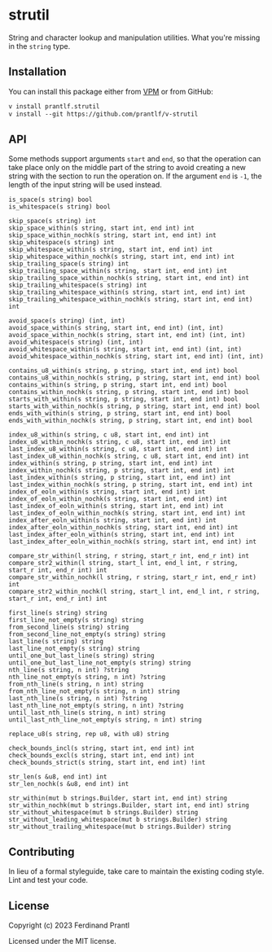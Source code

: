 # strutil

String and character lookup and manipulation utilities. What you're missing in the `string` type.

## Installation

You can install this package either from [VPM] or from GitHub:

```txt
v install prantlf.strutil
v install --git https://github.com/prantlf/v-strutil
```

## API

Some methods support arguments `start` and `end`, so that the operation can take place only on the middle part of the string to avoid creating a new string with the section to run the operation on. If the argument `end` is `-1`, the length of the input string will be used instead.

    is_space(s string) bool
    is_whitespace(s string) bool

    skip_space(s string) int
    skip_space_within(s string, start int, end int) int
    skip_space_within_nochk(s string, start int, end int) int
    skip_whitespace(s string) int
    skip_whitespace_within(s string, start int, end int) int
    skip_whitespace_within_nochk(s string, start int, end int) int
    skip_trailing_space(s string) int
    skip_trailing_space_within(s string, start int, end int) int
    skip_trailing_space_within_nochk(s string, start int, end int) int
    skip_trailing_whitespace(s string) int
    skip_trailing_whitespace_within(s string, start int, end int) int
    skip_trailing_whitespace_within_nochk(s string, start int, end int) int

    avoid_space(s string) (int, int)
    avoid_space_within(s string, start int, end int) (int, int)
    avoid_space_within_nochk(s string, start int, end int) (int, int)
    avoid_whitespace(s string) (int, int)
    avoid_whitespace_within(s string, start int, end int) (int, int)
    avoid_whitespace_within_nochk(s string, start int, end int) (int, int)

    contains_u8_within(s string, p string, start int, end int) bool
    contains_u8_within_nochk(s string, p string, start int, end int) bool
    contains_within(s string, p string, start int, end int) bool
    contains_within_nochk(s string, p string, start int, end int) bool
    starts_with_within(s string, p string, start int, end int) bool
    starts_with_within_nochk(s string, p string, start int, end int) bool
    ends_with_within(s string, p string, start int, end int) bool
    ends_with_within_nochk(s string, p string, start int, end int) bool

    index_u8_within(s string, c u8, start int, end int) int
    index_u8_within_nochk(s string, c u8, start int, end int) int
    last_index_u8_within(s string, c u8, start int, end int) int
    last_index_u8_within_nochk(s string, c u8, start int, end int) int
    index_within(s string, p string, start int, end int) int
    index_within_nochk(s string, p string, start int, end int) int
    last_index_within(s string, p string, start int, end int) int
    last_index_within_nochk(s string, p string, start int, end int) int
    index_of_eoln_within(s string, start int, end int) int
    index_of_eoln_within_nochk(s string, start int, end int) int
    last_index_of_eoln_within(s string, start int, end int) int
    last_index_of_eoln_within_nochk(s string, start int, end int) int
    index_after_eoln_within(s string, start int, end int) int
    index_after_eoln_within_nochk(s string, start int, end int) int
    last_index_after_eoln_within(s string, start int, end int) int
    last_index_after_eoln_within_nochk(s string, start int, end int) int

    compare_str_within(l string, r string, start_r int, end_r int) int
    compare_str2_within(l string, start_l int, end_l int, r string, start_r int, end_r int) int
    compare_str_within_nochk(l string, r string, start_r int, end_r int) int
    compare_str2_within_nochk(l string, start_l int, end_l int, r string, start_r int, end_r int) int

    first_line(s string) string
    first_line_not_empty(s string) string
    from_second_line(s string) string
    from_second_line_not_empty(s string) string
    last_line(s string) string
    last_line_not_empty(s string) string
    until_one_but_last_line(s string) string
    until_one_but_last_line_not_empty(s string) string
    nth_line(s string, n int) ?string
    nth_line_not_empty(s string, n int) ?string
    from_nth_line(s string, n int) string
    from_nth_line_not_empty(s string, n int) string
    last_nth_line(s string, n int) ?string
    last_nth_line_not_empty(s string, n int) ?string
    until_last_nth_line(s string, n int) string
    until_last_nth_line_not_empty(s string, n int) string

    replace_u8(s string, rep u8, with u8) string

    check_bounds_incl(s string, start int, end int) int
    check_bounds_excl(s string, start int, end int) int
    check_bounds_strict(s string, start int, end int) !int

    str_len(s &u8, end int) int
    str_len_nochk(s &u8, end int) int

    str_within(mut b strings.Builder, start int, end int) string
    str_within_nochk(mut b strings.Builder, start int, end int) string
    str_without_whitespace(mut b strings.Builder) string
    str_without_leading_whitespace(mut b strings.Builder) string
    str_without_trailing_whitespace(mut b strings.Builder) string

## Contributing

In lieu of a formal styleguide, take care to maintain the existing coding style. Lint and test your code.

## License

Copyright (c) 2023 Ferdinand Prantl

Licensed under the MIT license.

[VPM]: https://vpm.vlang.io/packages/prantlf.strutil
